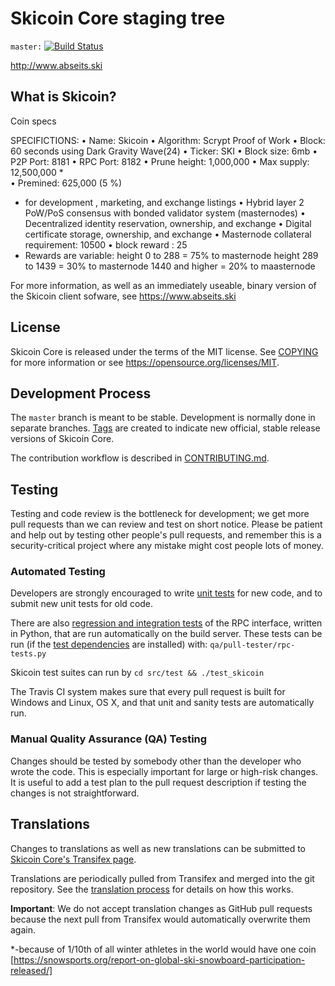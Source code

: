 Skicoin Core staging tree 
=========================

`master:` [![Build Status](https://travis-ci.org/skicoin/skicoin.svg?branch=master)](https://travis-ci.org/skicoin/skicoin) 

http://www.abseits.ski

What is Skicoin?
----------------

Coin specs

SPECIFICTIONS:
• Name:               Skicoin 
• Algorithm:          Scrypt Proof of Work
• Block:              60 seconds using Dark Gravity Wave(24) 
• Ticker:             SKI
• Block size:         6mb
• P2P Port:           8181
• RPC Port:           8182
• Prune height:   1,000,000
• Max supply:     12,500,000 *  
• Premined:  625,000 (5 %)
  - for development , marketing, and exchange listings 
• Hybrid layer 2 PoW/PoS consensus with bonded validator system (masternodes)
• Decentralized identity reservation, ownership, and exchange
• Digital certificate storage, ownership, and exchange
• Masternode collateral requirement: 10500
• block reward : 25
  - Rewards are variable:
    height 0 to 288 = 75% to masternode
    height 289 to 1439 = 30% to masternode
    1440 and higher = 20% to maasternode

For more information, as well as an immediately useable, binary version of
the Skicoin client sofware, see https://www.abseits.ski


License
-------

Skicoin Core is released under the terms of the MIT license. See [COPYING](COPYING) for more
information or see https://opensource.org/licenses/MIT.

Development Process
-------------------

The `master` branch is meant to be stable. Development is normally done in separate branches.
[Tags](https://github.com/skicoin/skicoin/tags) are created to indicate new official,
stable release versions of Skicoin Core.

The contribution workflow is described in [CONTRIBUTING.md](CONTRIBUTING.md).

Testing
-------

Testing and code review is the bottleneck for development; we get more pull
requests than we can review and test on short notice. Please be patient and help out by testing
other people's pull requests, and remember this is a security-critical project where any mistake might cost people
lots of money.

### Automated Testing

Developers are strongly encouraged to write [unit tests](/doc/unit-tests.md) for new code, and to
submit new unit tests for old code.

There are also [regression and integration tests](/qa) of the RPC interface, written
in Python, that are run automatically on the build server.
These tests can be run (if the [test dependencies](/qa) are installed) with: `qa/pull-tester/rpc-tests.py`

Skicoin test suites can run by `cd src/test && ./test_skicoin`

The Travis CI system makes sure that every pull request is built for Windows
and Linux, OS X, and that unit and sanity tests are automatically run.

### Manual Quality Assurance (QA) Testing

Changes should be tested by somebody other than the developer who wrote the
code. This is especially important for large or high-risk changes. It is useful
to add a test plan to the pull request description if testing the changes is
not straightforward.

Translations
------------

Changes to translations as well as new translations can be submitted to
[Skicoin Core's Transifex page](https://www.transifex.com/projects/p/skicoin/).

Translations are periodically pulled from Transifex and merged into the git repository. See the
[translation process](doc/translation_process.md) for details on how this works.

**Important**: We do not accept translation changes as GitHub pull requests because the next
pull from Transifex would automatically overwrite them again.

*-because of 1/10th of all winter athletes in the world would have one coin [https://snowsports.org/report-on-global-ski-snowboard-participation-released/]

